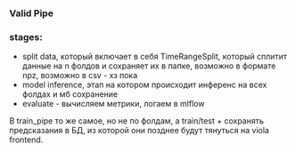 ### Valid Pipe
### stages:
- split data, который включает в себя TimeRangeSplit, который сплитит данные на n фолдов и сохраняет их в папке, возможно в формате npz, возможно в csv - хз пока
- model inference, этап на котором происходит инференс на всех фолдах и мб сохранение 
-  evaluate - вычисляем метрики, логаем в mlflow

В train_pipe то же самое, но не по фолдам, а train/test + сохранять предсказания в БД, из которой они позднее будут тянуться на viola frontend.




 
